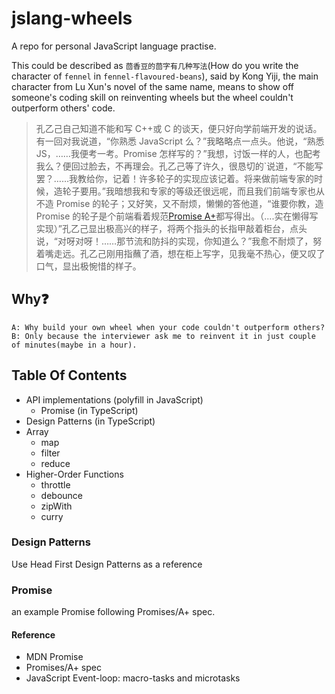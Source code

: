 # jslang-wheels

A repo for personal JavaScript language practise.

This could be described as `茴香豆的茴字有几种写法`(How do you write the character of `fennel` in `fennel-flavoured-beans`), said by Kong Yiji, the main character from Lu Xun's novel of the same name, means to show off someone's coding skill on reinventing wheels but the wheel couldn't outperform others' code.

> 孔乙己自己知道不能和写 C++或 C 的谈天，便只好向学前端开发的说话。有一回对我说道，“你熟悉 JavaScript 么？”我略略点一点头。他说，“熟悉 JS，……我便考一考。Promise 怎样写的？”我想，讨饭一样的人，也配考我么？便回过脸去，不再理会。孔乙己等了许久，很恳切的`说道，“不能写罢？……我教给你，记着！许多轮子的实现应该记着。将来做前端专家的时候，造轮子要用。”我暗想我和专家的等级还很远呢，而且我们前端专家也从不造 Promise 的轮子；又好笑，又不耐烦，懒懒的答他道，“谁要你教，造 Promise 的轮子是个前端看着规范[Promise A+](https://promisesaplus.com)都写得出。（....实在懒得写实现）”孔乙己显出极高兴的样子，将两个指头的长指甲敲着柜台，点头说，“对呀对呀！……那节流和防抖的实现，你知道么？”我愈不耐烦了，努着嘴走远。孔乙己刚用指蘸了酒，想在柜上写字，见我毫不热心，便又叹了口气，显出极惋惜的样子。

## Why❓

```
A: Why build your own wheel when your code couldn't outperform others?
B: Only because the interviewer ask me to reinvent it in just couple of minutes(maybe in a hour).
```

## Table Of Contents

- API implementations (polyfill in JavaScript)
  - Promise (in TypeScript)
- Design Patterns (in TypeScript)
- Array
  - map
  - filter
  - reduce
- Higher-Order Functions
  - throttle
  - debounce
  - zipWith
  - curry

### Design Patterns

Use Head First Design Patterns as a reference

### Promise

an example Promise following Promises/A+ spec.

#### Reference

- MDN Promise
- Promises/A+ spec
- JavaScript Event-loop: macro-tasks and microtasks
